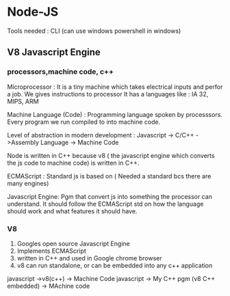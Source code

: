 # Node-JS

Tools needed  : CLI (can use windows powershell in windows)

## V8 Javascript Engine
### processors,machine code, c++

Microprocessor :  It is a tiny machine which takes electrical inputs and perfor a job.
                  We gives instructions to processor 
                  It has a languages like : IA 32, MIPS, ARM
                  
Machine Language (Code) : Programming language spoken by processsors. Every program we run compiled to into machine code.

Level of abstraction in modern development : Javascript -> C/C++ ->Assembly Language -> Machine Code

Node is written in C++ because v8 ( the javascript engine which converts the js code to machine code) is written in C++.

ECMAScript : Standard js is based on ( Needed a standard bcs there are many engines)

Javascript Engine: Pgm that convert js into something the processor can understand. It should follow the ECMAScript std on how the language 
should work and what features it should have.

### V8
1.  Googles open source Javascript Engine
2. Implements ECMAScript
3. written in C++ and used in Google chrome browser
4. v8 can run standalone, or can be embedded into any c++ application

javascript ->v8(c++) -> Machine Code
javascript -> My C++ pgm (v8 C++ embedded) -> MAchine code

                  
